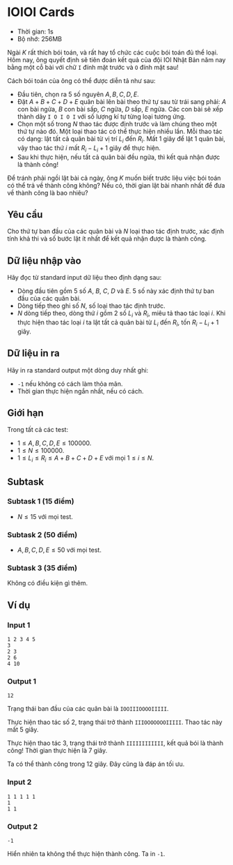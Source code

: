 # IOIOI Cards

- Thời gian: 1s
- Bộ nhớ: 256MB

Ngài *K* rất thích bói toán, và rất hay tổ chức các cuộc bói toán đủ thể loại. Hôm nay, ông quyết định sẽ tiên đoán kết quả của đội IOI Nhật Bản năm nay bằng một cỗ bài với chữ `I` đính mặt trước và `O` đính mặt sau!

Cách bói toán của ông có thể được diễn tả như sau:

- Đầu tiên, chọn ra 5 số nguyên $A, B, C, D, E$.
- Đặt $A + B + C + D + E$ quân bài lên bài theo thứ tự sau từ trái sang phải: $A$ con bài ngửa, $B$ con bài sấp, $C$ ngửa, $D$ sấp, $E$ ngửa. Các con bài sẽ xếp thành dãy `I O I O I` với số lượng kí tự từng loại tương ứng.
- Chọn một số trong $N$ thao tác được định trước và làm chúng theo một thứ tự nào đó. Một loại thao tác có thể thực hiện nhiều lần. Mỗi thao tác có dạng: lật tất cả quân bài từ vị trí $L_i$ đến $R_i$. Mất 1 giây để lật 1 quân bài, vậy thao tác thứ $i$ mất $R_i - L_i + 1$ giây để thực hiện.
- Sau khi thực hiện, nếu tất cả quân bài đều ngửa, thì kết quả nhận được là thành công!

Để tránh phải ngồi lật bài cả ngày, ông *K* muốn biết trước liệu việc bói toán có thể trả về thành công không? Nếu có, thời gian lật bài nhanh nhất để 
đưa về thành công là bao nhiêu?

## Yêu cầu
Cho thứ tự ban đầu của các quân bài và $N$ loại thao tác định trước, xác định tính khả thi và số bước lật ít nhất để kết quả nhận được là thành công.

## Dữ liệu nhập vào
Hãy đọc từ standard input dữ liệu theo định dạng sau:

- Dòng đầu tiên gồm 5 số $A$, $B$, $C$, $D$ và $E$. 5 số này xác định thứ tự ban đầu của các quân bài. 
- Dòng tiếp theo ghi số $N$, số loại thao tác định trước.
- $N$ dòng tiếp theo, dòng thứ $i$ gồm 2 số $L_i$ và $R_i$, miêu tả thao tác loại $i$. Khi thực hiện thao tác loại $i$ ta lật tất cả quân bài từ $L_i$ đến $R_i$, tốn $R_i - L_i + 1$ giây.

## Dữ liệu in ra
Hãy in ra standard output một dòng duy nhất ghi:

- `-1` nếu không có cách làm thỏa mãn.
- Thời gian thực hiện ngắn nhất, nếu có cách.

## Giới hạn
Trong tất cả các test:

- $1 \le A, B, C, D, E \le 100 000$.
- $1 \le N \le 100 000$.
- $1 \le L_i \le R_i \le A + B + C + D + E$ với mọi $1 \le i \le N$.

## Subtask
### Subtask 1 (15 điểm)

- $N \le 15$ với mọi test.

### Subtask 2 (50 điểm)

- $A, B, C, D, E \le 50$ với mọi test.

### Subtask 3 (35 điểm)
Không có điều kiện gì thêm.

## Ví dụ
### Input 1
```
1 2 3 4 5
3
2 3
2 6
4 10
```
### Output 1
```
12
```

Trạng thái ban đầu của các quân bài là `IOOIIIOOOOIIIII`. 

Thực hiện thao tác số 2, trạng thái trở thành `IIIOOOOOOOIIIII`. Thao tác này mất 5 giây.

Thực hiện thao tác 3, trạng thái trở thành `IIIIIIIIIIII`, kết quả bói là thành công! Thời gian thực hiện là 7 giây.

Ta có thể thành công trong 12 giây. Đây cũng là đáp án tối ưu.

### Input 2
```
1 1 1 1 1
1
1 1
```
### Output 2
```
-1
```

Hiển nhiên ta không thể thực hiện thành công. Ta in `-1`.